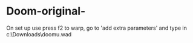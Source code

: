 # Doom-original-

On set up use press f2 to warp, go to 'add extra parameters' and type in c:\Downloads\doomu.wad
